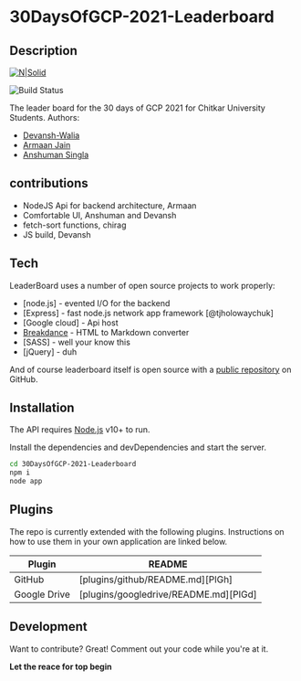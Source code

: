 #  30DaysOfGCP-2021-Leaderboard
## Description

[![N|Solid](https://cldup.com/dTxpPi9lDf.thumb.png)](https://nodesource.com/products/nsolid)

![Build Status](https://travis-ci.org/joemccann/dillinger.svg?branch=master)

The leader board for the 30 days of GCP 2021 for Chitkar University Students.
Authors:
- [Devansh-Walia](https://github.com/Devansh-Walia)
- [Armaan Jain](https://github.com/ARMAAN199)
- [Anshuman Singla](https://github.com/anshuman710)

## contributions

- NodeJS Api for backend architecture, Armaan
- Comfortable UI, Anshuman and Devansh
- fetch-sort functions, chirag
- JS build, Devansh

## Tech

LeaderBoard uses a number of open source projects to work properly:

- [node.js] - evented I/O for the backend
- [Express] - fast node.js network app framework [@tjholowaychuk]
- [Google cloud] - Api host
- [Breakdance](https://breakdance.github.io/breakdance/) - HTML to Markdown converter
- [SASS] - well your know this
- [jQuery] - duh

And of course leaderboard itself is open source with a [public repository](https://github.com/DSC-ChitkaraUniv/30DaysOfGCP-2021-Leaderboard) on GitHub.

## Installation

The API requires [Node.js](https://nodejs.org/) v10+ to run.

Install the dependencies and devDependencies and start the server.

```sh
cd 30DaysOfGCP-2021-Leaderboard
npm i
node app
```


## Plugins

The repo is currently extended with the following plugins.
Instructions on how to use them in your own application are linked below.

| Plugin | README |
| ------ | ------ |
| GitHub | [plugins/github/README.md][PlGh] |
| Google Drive | [plugins/googledrive/README.md][PlGd] |

## Development

Want to contribute? Great! Comment out your code while you're at it.



**Let the reace for top begin**
